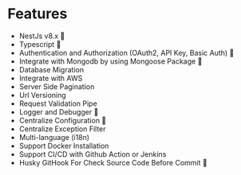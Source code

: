 # Features

- NestJs v8.x 🥳
- Typescript 🚀
- Authentication and Authorization (OAuth2, API Key, Basic Auth) 💪
- Integrate with Mongodb by using Mongoose Package 🎉
- Database Migration
- Integrate with AWS
- Server Side Pagination
- Url Versioning
- Request Validation Pipe
- Logger and Debugger 📝
- Centralize Configuration 🤖
- Centralize Exception Filter
- Multi-language (i18n)
- Support Docker Installation
- Support CI/CD with Github Action or Jenkins
- Husky GitHook For Check Source Code Before Commit 🐶

